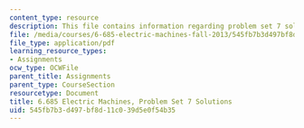 ```yaml
---
content_type: resource
description: This file contains information regarding problem set 7 solution.
file: /media/courses/6-685-electric-machines-fall-2013/545fb7b3d497bf8d11c039d5e0f54b35_MIT6_685F13_ps07ans.pdf
file_type: application/pdf
learning_resource_types:
- Assignments
ocw_type: OCWFile
parent_title: Assignments
parent_type: CourseSection
resourcetype: Document
title: 6.685 Electric Machines, Problem Set 7 Solutions
uid: 545fb7b3-d497-bf8d-11c0-39d5e0f54b35
---
```

